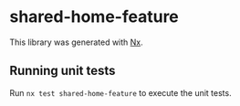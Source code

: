 # shared-home-feature

This library was generated with [Nx](https://nx.dev).

## Running unit tests

Run `nx test shared-home-feature` to execute the unit tests.
